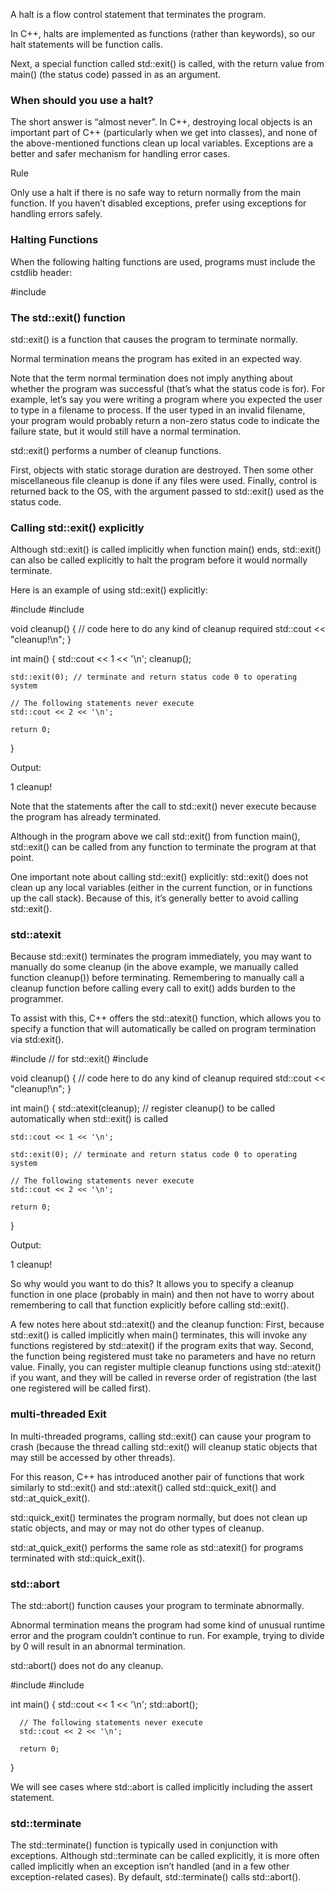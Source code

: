 A halt is a flow control statement that terminates the program.

In C++, halts are implemented as functions (rather than keywords), so our halt statements will be function calls.

Next, a special function called std::exit() is called, with the return value from main() (the status code) passed in as an argument.

### When should you use a halt?

The short answer is “almost never”. In C++, destroying local objects is an important part of C++ (particularly when we get into classes), and none of the above-mentioned functions clean up local variables. Exceptions are a better and safer mechanism for handling error cases.

Rule

Only use a halt if there is no safe way to return normally from the main function. If you haven’t disabled exceptions, prefer using exceptions for handling errors safely.





### Halting Functions

When the following halting functions are used, programs must include the cstdlib header:

  #include <cstdlib>




### The std::exit() function

std::exit() is a function that causes the program to terminate normally.

Normal termination means the program has exited in an expected way.

Note that the term normal termination does not imply anything about whether the program was successful (that’s what the status code is for). For example, let’s say you were writing a program where you expected the user to type in a filename to process. If the user typed in an invalid filename, your program would probably return a non-zero status code to indicate the failure state, but it would still have a normal termination.

std::exit() performs a number of cleanup functions.

First, objects with static storage duration are destroyed. Then some other miscellaneous file cleanup is done if any files were used. Finally, control is returned back to the OS, with the argument passed to std::exit() used as the status code.



### Calling std::exit() explicitly

Although std::exit() is called implicitly when function main() ends, std::exit() can also be called explicitly to halt the program before it would normally terminate.

Here is an example of using std::exit() explicitly:

  #include <cstdlib>
  #include <iostream>

  void cleanup()
  {
    // code here to do any kind of cleanup required
    std::cout << "cleanup!\n";
  }

  int main()
  {
    std::cout << 1 << '\n';
    cleanup();

    std::exit(0); // terminate and return status code 0 to operating system

    // The following statements never execute
    std::cout << 2 << '\n';

    return 0;
  }

Output:

1
cleanup!

Note that the statements after the call to std::exit() never execute because the program has already terminated.

Although in the program above we call std::exit() from function main(), std::exit() can be called from any function to terminate the program at that point.

One important note about calling std::exit() explicitly: std::exit() does not clean up any local variables (either in the current function, or in functions up the call stack). Because of this, it’s generally better to avoid calling std::exit().



### std::atexit

Because std::exit() terminates the program immediately, you may want to manually do some cleanup (in the above example, we manually called function cleanup()) before terminating. Remembering to manually call a cleanup function before calling every call to exit() adds burden to the programmer.

To assist with this, C++ offers the std::atexit() function, which allows you to specify a function that will automatically be called on program termination via std:exit().

  #include <cstdlib> // for std::exit()
  #include <iostream>

  void cleanup()
  {
    // code here to do any kind of cleanup required
    std::cout << "cleanup!\n";
  }

  int main()
  {
    std::atexit(cleanup); // register cleanup() to be called automatically when std::exit() is called

    std::cout << 1 << '\n';

    std::exit(0); // terminate and return status code 0 to operating system

    // The following statements never execute
    std::cout << 2 << '\n';

    return 0;
  }

Output:

1
cleanup!

So why would you want to do this? It allows you to specify a cleanup function in one place (probably in main) and then not have to worry about remembering to call that function explicitly before calling std::exit().

A few notes here about std::atexit() and the cleanup function:
  First, because std::exit() is called implicitly when main() terminates, this will invoke any functions registered by std::atexit() if the program exits that way.
  Second, the function being registered must take no parameters and have no return value.
  Finally, you can register multiple cleanup functions using std::atexit() if you want, and they will be called in reverse order of registration (the last one registered will be called first).



### multi-threaded Exit

In multi-threaded programs, calling std::exit() can cause your program to crash (because the thread calling std::exit() will cleanup static objects that may still be accessed by other threads).

For this reason, C++ has introduced another pair of functions that work similarly to std::exit() and std::atexit() called std::quick_exit() and std::at_quick_exit().

  std::quick_exit() terminates the program normally, but does not clean up static objects, and may or may not do other types of cleanup.

  std::at_quick_exit() performs the same role as std::atexit() for programs terminated with std::quick_exit().




### std::abort

The std::abort() function causes your program to terminate abnormally.

Abnormal termination means the program had some kind of unusual runtime error and the program couldn’t continue to run. For example, trying to divide by 0 will result in an abnormal termination.

std::abort() does not do any cleanup.

  #include <cstdlib>
  #include <iostream>

  int main()
  {
      std::cout << 1 << '\n';
      std::abort();

      // The following statements never execute
      std::cout << 2 << '\n';

      return 0;
  }

We will see cases where std::abort is called implicitly including the assert statement.



### std::terminate

The std::terminate() function is typically used in conjunction with exceptions. Although std::terminate can be called explicitly, it is more often called implicitly when an exception isn’t handled (and in a few other exception-related cases). By default, std::terminate() calls std::abort().
